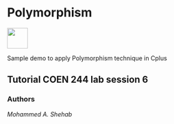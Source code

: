 # Polymorphism
<img src="https://upload.wikimedia.org/wikipedia/commons/f/f3/Visual_Studio_Code_0.10.1_icon.png" height="48" width="48">

Sample demo to apply Polymorphism technique in Cplus

## Tutorial COEN 244 lab session 6



### Authors

*Mohammed A. Shehab*
